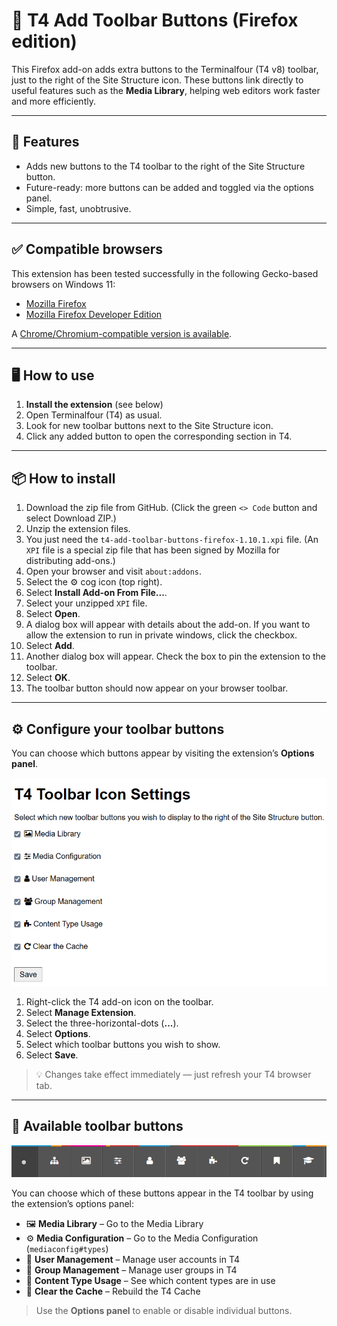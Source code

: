 # 🧩 T4 Add Toolbar Buttons (Firefox edition)

This Firefox add-on adds extra buttons to the Terminalfour (T4 v8) toolbar, just to the right of the Site Structure icon. These buttons link directly to useful features such as the **Media Library**, helping web editors work faster and more efficiently.

---

## 🚀 Features

- Adds new buttons to the T4 toolbar to the right of the Site Structure button.
- Future-ready: more buttons can be added and toggled via the options panel.
- Simple, fast, unobtrusive.

---

## ✅ Compatible browsers

This extension has been tested successfully in the following Gecko-based browsers on Windows 11:

- [Mozilla Firefox](https://www.firefox.com/)
- [Mozilla Firefox Developer Edition](https://www.firefox.com/en-GB/channel/desktop/developer/)

A [Chrome/Chromium-compatible version is available](https://github.com/garethjmsaunders/t4-add-toolbar-buttons-chrome).

---

## 🖥️ How to use

1. **Install the extension** (see below)
2. Open Terminalfour (T4) as usual.
3. Look for new toolbar buttons next to the Site Structure icon.
4. Click any added button to open the corresponding section in T4.

---

## 📦 How to install

1. Download the zip file from GitHub. (Click the green `<> Code` button and select Download ZIP.)
2. Unzip the extension files.
3. You just need the `t4-add-toolbar-buttons-firefox-1.10.1.xpi` file. (An `XPI` file is a special zip file that has been signed by Mozilla for distributing add-ons.)
4. Open your browser and visit `about:addons`.
5. Select the ⚙️ cog icon (top right).
6. Select **Install Add-on From File...**.
7. Select your unzipped `XPI` file.
8. Select **Open**.
9. A dialog box will appear with details about the add-on. If you want to allow the extension to run in private windows, click the checkbox.
10. Select **Add**.
11. Another dialog box will appear. Check the box to pin the extension to the toolbar.
12. Select **OK**.
13. The toolbar button should now appear on your browser toolbar.

---

## ⚙️ Configure your toolbar buttons

You can choose which buttons appear by visiting the extension’s **Options panel**.

![Options screen allowing users to select which additional toolbar buttons to show](options.png "Options screen")

1. Right-click the T4 add-on icon on the toolbar.
2. Select **Manage Extension**.
3. Select the three-horizontal-dots (**...**).
4. Select **Options**.
5. Select which toolbar buttons you wish to show.
6. Select **Save**.

> 💡 Changes take effect immediately — just refresh your T4 browser tab.

---

## 🧪 Available toolbar buttons

![Toolbar showing new buttons](toolbar.png "Toolbar showing new buttons")

You can choose which of these buttons appear in the T4 toolbar by using the extension’s options panel:

- 🖼️ **Media Library** – Go to the Media Library
- ⚙️ **Media Configuration** – Go to the Media Configuration (`mediaconfig#types`)
- 👤 **User Management** – Manage user accounts in T4
- 👥 **Group Management** – Manage user groups in T4
- 🧩 **Content Type Usage** – See which content types are in use
- 🔁 **Clear the Cache** – Rebuild the T4 Cache

> Use the **Options panel** to enable or disable individual buttons.